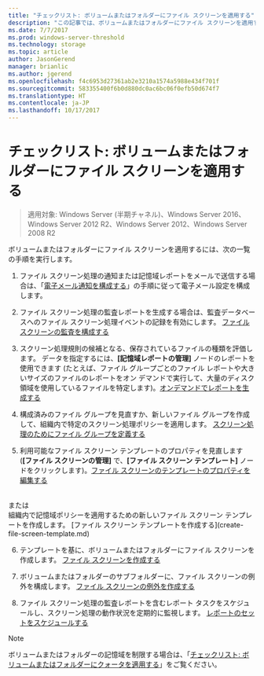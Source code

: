 ```yaml
---
title: "チェックリスト: ボリュームまたはフォルダーにファイル スクリーンを適用する"
description: "この記事では、ボリュームまたはフォルダーにファイル スクリーンを適用する方法を説明します。"
ms.date: 7/7/2017
ms.prod: windows-server-threshold
ms.technology: storage
ms.topic: article
author: JasonGerend
manager: brianlic
ms.author: jgerend
ms.openlocfilehash: f4c6953d27361ab2e3210a1574a5988e434f701f
ms.sourcegitcommit: 583355400f6b0d880dc0ac6bc06f0efb50d674f7
ms.translationtype: HT
ms.contentlocale: ja-JP
ms.lasthandoff: 10/17/2017
---
```

# <a name="checklist---apply-a-file-screen-to-a-volume-or-folder"></a>チェックリスト: ボリュームまたはフォルダーにファイル スクリーンを適用する

> 適用対象: Windows Server (半期チャネル)、Windows Server 2016、Windows Server 2012 R2、Windows Server 2012、Windows Server 2008 R2

ボリュームまたはフォルダーにファイル スクリーンを適用するには、次の一覧の手順を実行します。
1. ファイル スクリーン処理の通知または記憶域レポートをメールで送信する場合は、「[電子メール通知を構成する](configure-email-notifications.md)」の手順に従って電子メール設定を構成します。

2. ファイル スクリーン処理の監査レポートを生成する場合は、監査データベースへのファイル スクリーン処理イベントの記録を有効にします。
[ファイル スクリーンの監査を構成する](configure-file-screen-audit.md)

3. スクリーン処理規則の候補となる、保存されているファイルの種類を評価します。 データを指定するには、**[記憶域レポートの管理]** ノードのレポートを使用できます  (たとえば、ファイル グループごとのファイル レポートや大きいサイズのファイルのレポートをオン デマンドで実行して、大量のディスク領域を使用しているファイルを特定します)。[オンデマンドでレポートを生成する](generate-reports-on-demand.md) 

4. 構成済みのファイル グループを見直すか、新しいファイル グループを作成して、組織内で特定のスクリーン処理ポリシーを適用します。 [スクリーン処理のためにファイル グループを定義する](define-file-groups-for-screening.md)  

5. 利用可能なファイル スクリーン テンプレートのプロパティを見直します  (**[ファイル スクリーンの管理]** で、**[ファイル スクリーン テンプレート]** ノードをクリックします)。[ファイル スクリーンのテンプレートのプロパティを編集する](edit-file-screen-template-properties.md) 
<br />
 または
 <br /> 組織内で記憶域ポリシーを適用するための新しいファイル スクリーン テンプレートを作成します。  [ファイル スクリーン テンプレートを作成する](create-file-screen-template.md) 

6. テンプレートを基に、ボリュームまたはフォルダーにファイル スクリーンを作成します。 
 [ファイル スクリーンを作成する](create-file-screen.md)
 
7. ボリュームまたはフォルダーのサブフォルダーに、ファイル スクリーンの例外を構成します。 [ファイル スクリーンの例外を作成する](create-file-screen-exception.md) 

8. ファイル スクリーン処理の監査レポートを含むレポート タスクをスケジュールし、スクリーン処理の動作状況を定期的に監視します。
  [レポートのセットをスケジュールする](schedule-set-of-reports.md)


> [!NOTE]
> ボリュームまたはフォルダーの記憶域を制限する場合は、「[チェックリスト: ボリュームまたはフォルダーにクォータを適用する](checklist-apply-file-screen-to-volume-or-folder.md)」をご覧ください。